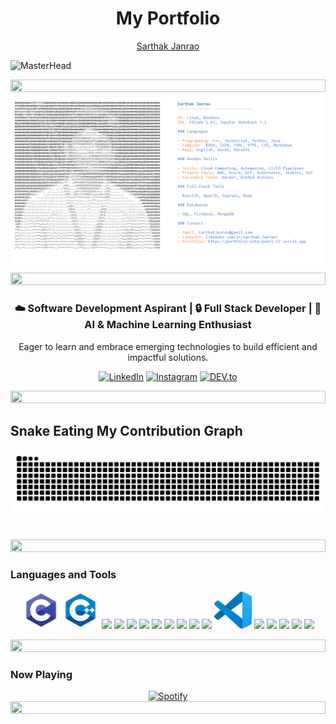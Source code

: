 <h1 align="center">My Portfolio</h1>
<p align="center">
  <a href="https://portfolio-zeta-pearl-57.vercel.app/">Sarthak Janrao</a>
</p>

<!-- MasterHead -->
![MasterHead](https://user-images.githubusercontent.com/10498744/210012254-234538ff-d198-48aa-8964-37e6fd45d227.gif)

<img src="https://i.imgur.com/dBaSKWF.gif" height="20" width="100%">

<!-- Onclick functionality -->
<div align="center">
  <a href="https://github.com/Sarthakjanrao07/Sarthakjanrao07">
    <img id="imageToggle" alt="Sarthak Janrao's Portfolio Slide" src="Slide1.PNG" onclick="toggleImage()">
  </a>
</div>

<img src="https://i.imgur.com/dBaSKWF.gif" height="20" width="100%">

<h3 align="center"> ☁️ Software Development Aspirant | 🔒 Full Stack Developer | 🚀 AI & Machine Learning Enthusiast </h3>
<p align = "Center">Eager to learn and embrace emerging technologies to build efficient and impactful solutions.</p>
<p align="center">
<a href="https://www.linkedin.com/in/sarthak-janrao/" target="_blank"><img src="https://img.shields.io/badge/LinkedIn-%230077B5.svg?&style=flat-square&logo=linkedin&logoColor=white" alt="LinkedIn"></a>
<a href="https://www.instagram.com/Sarthakjanrav07/" target="_blank"><img src="https://img.shields.io/badge/Instagram-%23E4405F.svg?&style=flat-square&logo=instagram&logoColor=white" alt="Instagram"></a>
<a href="https://portfolio-zeta-pearl-57.vercel.app/" target="_blank"><img src="https://img.shields.io/badge/DEV-%230A0A0A.svg?&style=flat-square&logo=DEV.to&logoColor=white" alt="DEV.to"></a>
</p>

<!-- 📏 LINE -->
<img src="https://i.imgur.com/dBaSKWF.gif" height="20" width="100%">

## Snake Eating My Contribution Graph

![snake gif](https://github.com/Sarthakjanrao07/Sarthakjanrao07/blob/output/github-contribution-grid-snake-dark.svg)
<br><br>

<!-- 📏 LINE -->
<img src="https://i.imgur.com/dBaSKWF.gif" height="20" width="100%">

<!-- Languages and Tools -->
<h3 align="left">Languages and Tools</h3>
<p align="center">
  <img src="./assets/c.png" width="60">
  <img src="./assets/cpp.png" width="60">
  <img src="https://www.vectorlogo.zone/logos/python/python-icon.svg" width="60">
  <img src="https://www.vectorlogo.zone/logos/mysql/mysql-icon.svg" width="60">
  <img src="https://www.vectorlogo.zone/logos/firebase/firebase-icon.svg" width="60">
  <img src="https://www.vectorlogo.zone/logos/w3_html5/w3_html5-icon.svg" width="60">
  <img src="https://www.vectorlogo.zone/logos/w3_css/w3_css-icon.svg" width="60">
  <img src="https://www.vectorlogo.zone/logos/reactjs/reactjs-icon.svg" width="60">
  <img src="https://www.vectorlogo.zone/logos/linux/linux-icon.svg" width="60">
  <img src="https://www.vectorlogo.zone/logos/microsoft/microsoft-icon.svg" width="60">
  <img src="https://www.vectorlogo.zone/logos/github/github-icon.svg" width="60">
  <img src="https://raw.githubusercontent.com/github/explore/80688e429a7d4ef2fca1e82350fe8e3517d3494d/topics/visual-studio-code/visual-studio-code.png" width="60">
  <img src="https://www.vectorlogo.zone/logos/jenkins/jenkins-icon.svg" width="60">
  <img src="https://www.vectorlogo.zone/logos/kubernetes/kubernetes-icon.svg" width="60">
  <img src="https://www.vectorlogo.zone/logos/docker/docker-icon.svg" width="60">
  <img src="https://www.vectorlogo.zone/logos/microsoft_azure/microsoft_azure-icon.svg" width="60">
  <img src="https://www.vectorlogo.zone/logos/google_cloud/google_cloud-icon.svg" width="60">
</p>

<!-- 📏 LINE -->
<img src="https://i.imgur.com/dBaSKWF.gif" height="20" width="100%">

<h3 align="left">Now Playing</h3>
<div align="center">
  <a href="https://open.spotify.com/artist/1mYsTxnqsietFxj1OgoGbG?si=qn3fxdP-Qiu-KW5vPbe-Ew">
    <img src="https://novatorem.bgstatic.vercel.app/api/spotify" alt="Spotify">
  </a>
</div>

<!-- 📏 LINE -->
<img src="https://i.imgur.com/dBaSKWF.gif" height="20" width="100%">

<!-- JavaScript -->
<script>
  // Function to toggle between the two images
  function toggleImage() {
    const image = document.getElementById("imageToggle");
    if (image.src.includes("Slide1.PNG")) {
      image.src = "Slide2.PNG";
    } else {
      image.src = "Slide1.PNG";
    }
  }
</script>
